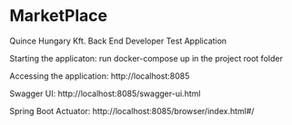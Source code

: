 # MarketPlace
Quince Hungary Kft. Back End Developer Test Application

Starting the applicaton: run docker-compose up in the project root folder

Accessing the application: http://localhost:8085

Swagger UI: http://localhost:8085/swagger-ui.html

Spring Boot Actuator: http://localhost:8085/browser/index.html#/
